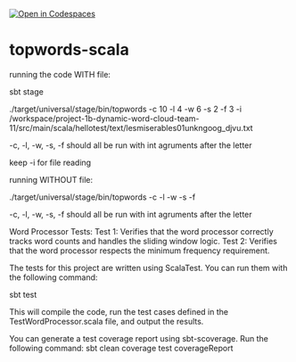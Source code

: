 [![Open in Codespaces](https://classroom.github.com/assets/launch-codespace-2972f46106e565e64193e422d61a12cf1da4916b45550586e14ef0a7c637dd04.svg)](https://classroom.github.com/open-in-codespaces?assignment_repo_id=15981892)
# topwords-scala

running the code WITH file:

sbt stage
 
./target/universal/stage/bin/topwords -c 10 -l 4 -w 6 -s 2 -f 3 -i /workspace/project-1b-dynamic-word-cloud-team-11/src/main/scala/hellotest/text/lesmiserables01unkngoog_djvu.txt

-c, -l, -w, -s, -f should all be run with int agruments after the letter

keep -i for file reading

running WITHOUT file:

./target/universal/stage/bin/topwords -c -l -w -s -f

-c, -l, -w, -s, -f should all be run with int agruments after the letter

Word Processor Tests:
Test 1: Verifies that the word processor correctly tracks word counts and handles the sliding window logic.
Test 2: Verifies that the word processor respects the minimum frequency requirement.

The tests for this project are written using ScalaTest. You can run them with the following command:

sbt test

This will compile the code, run the test cases defined in the TestWordProcessor.scala file, and output the results.

You can generate a test coverage report using sbt-scoverage. Run the following command:
sbt clean coverage test coverageReport

